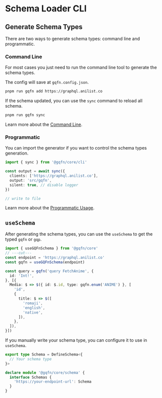 # Schema Loader CLI

## Generate Schema Types

There are two ways to generate schema types: command line and programmatic.

### Command Line

For most cases you just need to run the command line tool to generate the schema types.

The config will save at `gqfn.config.json`.

```sh
pnpm run gqfn add https://graphql.anilist.co
```

If the schema updated, you can use the `sync` command to reload all schema.

```sh
pnpm run gqfn sync
```

Learn more about the [Command Line](./command.md).

### Programmatic

You can import the generator if you want to control the schema types generation.

```ts twoslash
import { sync } from '@gqfn/core/cli'

const output = await sync({
  clients: ['https://graphql.anilist.co'],
  output: 'src/gqfn',
  silent: true, // disable logger
})

// write to file
```

Learn more about the [Programmatic Usage](./programmatic.md).

## `useSchema`

After generating the schema types, you can use the `useSchema` to get the typed `gqfn` or `gqp`.

```ts twoslash
import { useGQFnSchema } from '@gqfn/core'
// ---cut---
const endpoint = 'https://graphql.anilist.co'
const gqfn = useGQFnSchema(endpoint)

const query = gqfn('query FetchAnime', {
  id: 'Int!',
}, [{
  Media: $ => $({ id: $.id, type: gqfn.enum('ANIME') }, [
    'id',
    {
      title: $ => $([
        'romaji',
        'english',
        'native',
      ]),
    },
  ]),
}])
```

If you manually write your schema type, you can configure it to use in `useSchema`.

``` ts
export type Schema = DefineSchema<{
  // Your schema type
}>

declare module '@gqfn/core/schema' {
  interface Schemas {
    'https://your-endpoint-url': Schema
  }
}
```
